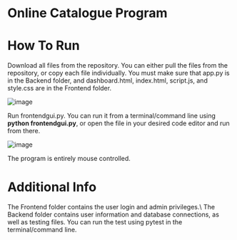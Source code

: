 # Online Catalogue Program

# How To Run

Download all files from the repository. You can either pull the files from the repository, or copy each file individually. 
You must make sure that app.py is in the Backend folder, and dashboard.html, index.html, script.js, and style.css are in the Frontend folder.

![image](https://github.com/user-attachments/assets/37abb2f6-5116-4dea-8740-2247ec3a245f)

Run frontendgui.py. You can run it from a terminal/command line using **python frontendgui.py**, or open the file in your desired code editor and run from there.

![image](https://github.com/user-attachments/assets/de1ca0f9-4767-4999-b86f-8f81fdb86164)

The program is entirely mouse controlled.

# Additional Info

The Frontend folder contains the user login and admin privileges.\\
The Backend folder contains user information and database connections, as well as testing files. You can run the test using pytest in the terminal/command line.


